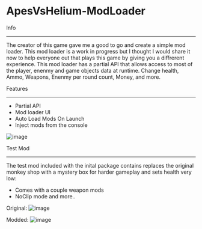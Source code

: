 # ApesVsHelium-ModLoader
 
Info
_________

The creator of this game gave me a good to go and create a simple mod loader. This mod loader is a work in progress but I thought I would share it now to help everyone out that plays this game by giving you a diffrerent experience.
This mod loader has a partial API that allows access to most of the player, enenmy and game objects data at runtime.
Change health, Ammo, Weapons, Enenmy per round count, Money, and more.

Features
_________
* Partial API
* Mod loader UI
* Auto Load Mods On Launch
* Inject mods from the console

![image](https://github.com/Xenial-Portfolio/ApesVsHelium-ModLoader/assets/119448917/d9b753d0-2401-40e5-aa51-1ca27f913a41)

Test Mod
__________

The test mod included with the inital package contains replaces the original monkey shop with a mystery box for harder gameplay and sets health very low:

* Comes with a couple weapon mods
* NoClip mode
and more..

Original:
![image](https://github.com/Xenial-Portfolio/ApesVsHelium-ModLoader/assets/119448917/a9b3eb4c-960d-4673-ac0c-c773d6ff895d)

Modded:
![image](https://github.com/Xenial-Portfolio/ApesVsHelium-ModLoader/assets/119448917/58a226f2-42ab-437c-a7a1-f8cd60922ef0)

